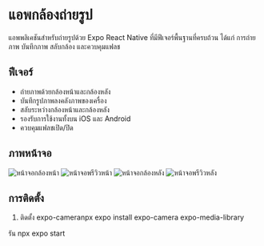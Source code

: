 # แอพกล้องถ่ายรูป

แอพพลิเคชันสำหรับถ่ายรูปด้วย Expo React Native ที่มีฟีเจอร์พื้นฐานที่ครบถ้วน ได้แก่ การถ่ายภาพ บันทึกภาพ สลับกล้อง และควบคุมแฟลช

## ฟีเจอร์

- ถ่ายภาพด้วยกล้องหน้าและกล้องหลัง
- บันทึกรูปภาพลงคลังภาพของเครื่อง
- สลับระหว่างกล้องหน้าและกล้องหลัง
- รองรับการใช้งานทั้งบน iOS และ Android
- ควบคุมแฟลชเปิด/ปิด

## ภาพหน้าจอ

![หน้าจอกล้องหน้า](screenshots/7649955B-3A5A-4321-9437-732E16AA9D76.JPG)
![หน้าจอพรีวิวหน้า](screenshots/IMG_0683.PNG)
![หน้าจอกล้องหลัง](screenshots/BEE39E16-5528-4491-987E-C539A5437BC8.JPG)
![หน้าจอพรีวิวหลัง](screenshots/IMG_0681.PNG)

## การติดตั้ง

1. ติดตั้ง expo-cameranpx expo install expo-camera expo-media-library

รัน npx expo start 
